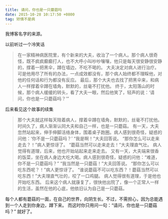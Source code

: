 ```yaml
---
title: 请问，你也是一只蘑菇吗
date: 2015-10-28 10:17:50 +0800
tag: 矫情不是病
---
```


我博客名字的来源。
<!--more-->

以前听过一个冷笑话
>在一家精神病医院里，有个新来的大夫，收治了一个病人。那个病人很奇怪，既不疯疯癫癫打人，也不大呼小叫吵吵嚷嚷，他只是每天很安静很安静的，撑着一把黑伞，蹲在墙边，不吃不喝的。
大夫决定对病人进行治疗。可是他用尽了所有的办法，一点成效都没有，那个病人始终都不理睬他，对他的任何话和行为都没有反应。
最后，那个大夫也去找了把黑伞来，和病人一样撑着伞蹲在墙角，默默的，丝毫不打扰他。
终于，太阳落山的时候，那个病人缓缓的转头，看了大夫一眼，然后他笑了，轻声的说：‘请问，你也是一只蘑菇吗？’”


后来看见这个故事的续集
>那个大夫就这样每天陪着病人，撑着伞蹲在墙角，默默的，丝毫不打扰他。时间久了，病人渐渐认同大夫和自己一样，也是一只蘑菇。
有一天，大夫忽然站起来，伸手伸脚活络身体，围着桌子跑圈。病人感到很奇怪，疑惑的问他：‘你不是一只蘑菇吗？’
“我是啊！”大夫回答说。
“那你怎么可以走来走去？！”病人更惊讶了。
“蘑菇当然可以走来走去！”大夫理直气壮。
病人觉得有道理，后来，他也开始站起来走来走去。
又有一天，大夫端来很香的饭菜，坐在病人身边大吃大喝。病人感到很奇怪，疑惑的问他：“难道，你不是一只蘑菇吗？”
“我当然是一只蘑菇！”大夫回答说。
“那你怎么可以吃东西呢？！”病人更惊讶了。
“谁说蘑菇不可以吃东西？！蘑菇当然可以吃东西！”大夫理直气壮的，咬了一口鸡腿。
病人觉得很有道理，于是他也开始吃东西。
后来这个病人就康复了，很快他出院了，像一个正常人一样的生活，虽然在他的心底，他依旧认为自己是一只蘑菇。

每个人都有蘑菇的一面，在自己的世界，向阴生长。不过，不需担心，因为总能遇到一个人走到你身边，蹲下来。
而这时你只用问一句：“请问，你也是一只蘑菇吗？” 就好了。

